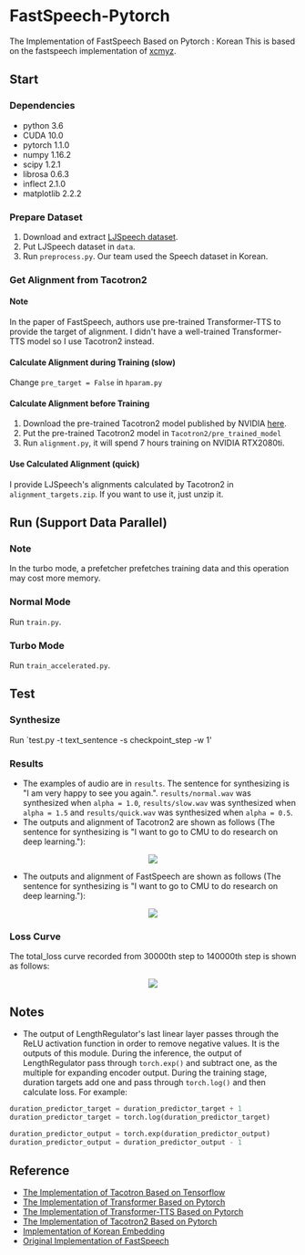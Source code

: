# FastSpeech-Pytorch
The Implementation of FastSpeech Based on Pytorch : Korean
This is based on the fastspeech implementation of [xcmyz](https://github.com/xcmyz/FastSpeech).

## Start
### Dependencies
- python 3.6
- CUDA 10.0
- pytorch 1.1.0
- numpy 1.16.2
- scipy 1.2.1
- librosa 0.6.3
- inflect 2.1.0
- matplotlib 2.2.2

### Prepare Dataset
1. Download and extract [LJSpeech dataset](https://keithito.com/LJ-Speech-Dataset/).
2. Put LJSpeech dataset in `data`.
3. Run `preprocess.py`.
Our team used the Speech dataset in Korean. 

### Get Alignment from Tacotron2
#### Note
In the paper of FastSpeech, authors use pre-trained Transformer-TTS to provide the target of alignment. I didn't have a well-trained Transformer-TTS model so I use Tacotron2 instead.

#### Calculate Alignment during Training (slow)
Change `pre_target = False` in `hparam.py`

#### Calculate Alignment before Training
1. Download the pre-trained Tacotron2 model published by NVIDIA [here](https://drive.google.com/uc?export=download&confirm=XAHL&id=1c5ZTuT7J08wLUoVZ2KkUs_VdZuJ86ZqA).
2. Put the pre-trained Tacotron2 model in `Tacotron2/pre_trained_model`
3. Run `alignment.py`, it will spend 7 hours training on NVIDIA RTX2080ti.

#### Use Calculated Alignment (quick)
I provide LJSpeech's alignments calculated by Tacotron2 in `alignment_targets.zip`. If you want to use it, just unzip it.

## Run (Support Data Parallel)
### Note
In the turbo mode, a prefetcher prefetches training data and this operation may cost more memory.

### Normal Mode
Run `train.py`.

### Turbo Mode
Run `train_accelerated.py`.

## Test
### Synthesize
Run `test.py -t text_sentence -s checkpoint_step -w 1'

### Results
- The examples of audio are in `results`. The sentence for synthesizing is "I am very happy to see you again.". `results/normal.wav` was synthesized when `alpha = 1.0`, `results/slow.wav` was synthesized when `alpha = 1.5` and `results/quick.wav` was synthesized when `alpha = 0.5`.
- The outputs and alignment of Tacotron2 are shown as follows (The sentence for synthesizing is "I want to go to CMU to do research on deep learning."):
<div align="center">
<img src="img/tacotron2_outputs.jpg">
</div>

- The outputs and alignment of FastSpeech are shown as follows (The sentence for synthesizing is "I want to go to CMU to do research on deep learning."):
<div align="center">
<img src="img/model_test.jpg">
</div>

### Loss Curve
The total_loss curve recorded from 30000th step to 140000th step is shown as follows:
<div align="center">
<img src="img/loss_one.jpg">
</div>

## Notes
- The output of LengthRegulator's last linear layer passes through the ReLU activation function in order to remove negative values. It is the outputs of this module. During the inference, the output of LengthRegulator pass through `torch.exp()` and subtract one, as the multiple for expanding encoder output. During the training stage, duration targets add one and pass through `torch.log()` and then calculate loss. For example:
```python
duration_predictor_target = duration_predictor_target + 1
duration_predictor_target = torch.log(duration_predictor_target)

duration_predictor_output = torch.exp(duration_predictor_output)
duration_predictor_output = duration_predictor_output - 1
```


## Reference
- [The Implementation of Tacotron Based on Tensorflow](https://github.com/keithito/tacotron)
- [The Implementation of Transformer Based on Pytorch](https://github.com/jadore801120/attention-is-all-you-need-pytorch)
- [The Implementation of Transformer-TTS Based on Pytorch](https://github.com/xcmyz/Transformer-TTS)
- [The Implementation of Tacotron2 Based on Pytorch](https://github.com/NVIDIA/tacotron2)
- [Implementation of Korean Embedding](https://github.com/Yeongtae/tacotron2)
- [Original Implementation of FastSpeech](https://github.com/xcmyz/FastSpeech)
